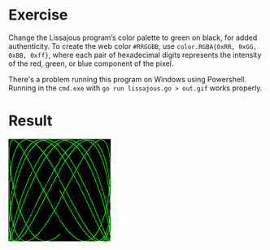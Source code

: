 # Exercise

Change the Lissajous program’s color palette to green on black, for added authenticity. To create the web color `#RRGGBB`, use `color.RGBA{0xRR, 0xGG, 0xBB, 0xff}`, where each pair of hexadecimal digits represents the intensity of the red, green, or blue component of the pixel.

There's a problem running this program on Windows using Powershell. Running in the `cmd.exe` with `go run lissajous.go > out.gif` works properly.

# Result

![Resulting image](./out.gif)